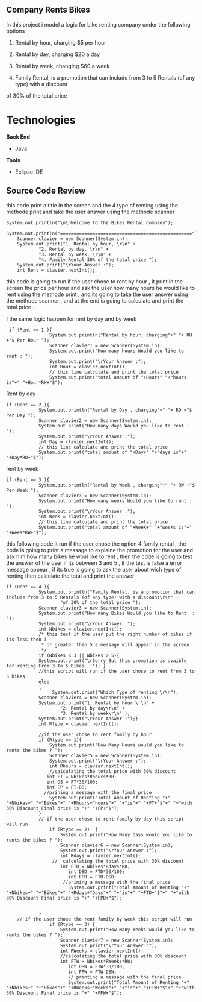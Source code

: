 ﻿## Company Rents Bikes

In this project i model a logic for bike renting company under the following options 
1. Rental by hour, charging $5 per hour

2. Rental by day, charging $20 a day

3. Rental by week, changing $60 a week

4. Family Rental, is a promotion that can include from 3 to 5 Rentals (of any type) with a discount

of 30% of the total price

# Technologies
**Back End**
- Java 

**Tools**

- Eclipse IDE

##  Source Code Review
 
 this code print a title in the screen and the 4 type of renting using the methode print and take the user answer using the methode scanner 


	System.out.println("\n\nWelcome to the Bikes Rental Company"); 
		System.out.println("=================================================");
		Scanner clavier = new Scanner(System.in);
	    System.out.print("1. Rental by hour, \r\n" + 
	    		"2. Rental by day, \r\n" + 
	    		"3. Rental by week, \r\n" + 
	    		"4. Family Rental 30% of the total price ");
	    System.out.print("\rYour Answer :");
	    int Rent = clavier.nextInt();
this code is going to run if the user chose to rent by hour , it print in the screen the price per hour and ask the user how many hours he would like to rent using the methode print , and its going to take the user answer using the methode scanner , and at the end is going to calculate and print the total price . 

! the same logic happen for rent by day and by week 

     if (Rent == 1 ){ 
        	        System.out.println("Rental by hour, charging"+" "+ RH +"$ Per Hour ");
        	        Scanner clavier1 = new Scanner(System.in);
        	        System.out.print("How many hours Would you like to rent : ");
        	        System.out.print("\rYour Answer :");
        	        int Hour = clavier.nextInt();
        	        // this line calculate and print the total price 
        	        System.out.print("total amount of "+Hour+" "+"hours is"+" "+Hour*RH+"$");
Rent by day 

    if (Rent == 2 ){ 
    	        System.out.println("Rental by Day , charging"+" "+ RD +"$ Per Day ");
    	        Scanner clavier2 = new Scanner(System.in);
    	        System.out.print("How many days Would you like to rent : ");
    	        System.out.print("\rYour Answer :");
    	        int Day = clavier.nextInt();
    	        // this line calculate and print the total price 
    	        System.out.print("total amount of "+Day+" "+"days is"+" "+Day*RD+"$");

rent by week 

    if (Rent == 3 ){ 
    	        System.out.println("Rental by Week , charging"+" "+ RW +"$ Per Week ");
    	        Scanner clavier3 = new Scanner(System.in);
    	        System.out.print("How many weeks Would you like to rent : ");
    	        System.out.print("\rYour Answer :");
    	        int WeeK = clavier.nextInt();
    	        // this line calculate and print the total price 
    	        System.out.print("total amount of "+WeeK+" "+"weeks is"+" "+WeeK*RW+"$");
    	        
this following code it run if the user chose the option 4 family rental , the code is going to print a message to explaine the promotion for the user and ask him how many bikes he woul like to rent , then the code is going to test the answer of the user if its between 3 and 5 , if the test is false a error message appear , if its true is going to ask the user about wich type of renting then calculate the total and print the answer 

    if (Rent == 4 ){ 
    	        System.out.println("Family Rental, is a promotion that can include from 3 to 5 Rentals (of any type) with a discount\r\n" + 
    	        		"of 30% of the total price ");
    	        Scanner clavier3 = new Scanner(System.in);
    	        System.out.print("How many Bikes Would you like to Rent  : ");
    	        System.out.print("\rYour Answer :");
    	        int Nbikes = clavier.nextInt();
    	        /* this test if the user put the right number of bikes if its less then 3 
    	         * or greater then 5 a message will appear in the screen 
    	         */
    	        if (Nbikes < 3 || Nbikes > 5){ 
    	        System.out.print("\rSorry But this promotion is avaible for renting From 3 To 5 Bikes  :"); }
    	        //this script will run if the user chose to rent from 3 to 5 bikes 
    	        else
    	        { 
    	          	 System.out.print("Which Type of renting \r\n");
    	        Scanner clavier4 = new Scanner(System.in);
    	        System.out.print("1. Rental by hour \r\n" + 
    		    		"2. Rental by day\r\n" + 
    		    		"3. Rental by week\r\n" );
    	        System.out.print("\rYour Answer :");}
    	        int Rtype = clavier.nextInt();
    	        
    	        //if the user chose to rent family by hour
    	        if (Rtype == 1){ 
    	        	System.out.print("How Many Hours would you like to rents the bikes ? ");
    	        	Scanner clavier5 = new Scanner(System.in);
    		        System.out.print("\rYour Answer :");
    		        int Rhours = clavier.nextInt();
    		        //calculating the total price with 30% discount 
    		       int FT = Nbikes*Rhours*RH;
    		       int DS = FT*30/100;
    		       int FP = FT-DS;
    		      //prining a message with the final price 
    		        System.out.print("Total Amount of Renting "+" "+Nbikes+" "+"Bikes"+" "+Rhours+"hours"+" "+"is"+" "+FT+"$"+" "+"with 30% Discount Final price is "+" "+FP+"$");
    	    	}	
    	        // if the user chose to rent family by day this script will run
                	if (Rtype == 2)  { 
        	        	System.out.print("How Many Days would you like to rents the bikes ? ");
        	        	Scanner clavier6 = new Scanner(System.in);
        		        System.out.print("\rYour Answer :");
        		        int Rdays = clavier.nextInt();    
        		     //  calculating the total price with 30% discount  
        		        int FTD = Nbikes*Rdays*RD;
        			       int DSD = FTD*30/100;
        			       int FPD = FTD-DSD;
        			     //prining a message with the final price 
        			       System.out.print("Total Amount of Renting "+" "+Nbikes+" "+"Bikes"+" "+Rdays+"Days"+" "+"is"+" "+FTD+"$"+" "+"with 30% Discount Final price is "+" "+FPD+"$");
    
    	             
    	        }
    	// if the user chose the rent family by week this script will run       
                	if (Rtype == 3) { 
                		System.out.print("How Many Weeks would you like to rents the bikes ? ");
        	        	Scanner clavier7 = new Scanner(System.in);
        		        System.out.print("\rYour Answer :");
        		        int RWeeks = clavier.nextInt();    
        		        //calculating the total price with 30% discount 
        		        int FTW = Nbikes*RWeeks*RW;
        			       int DSW = FTW*30/100;
        			       int FPW = FTW-DSW;
        			       // printing a message with the final price 
        			       System.out.print("Total Amount of Renting "+" "+Nbikes+" "+"Bikes"+" "+RWeeks+"Weeks"+" "+"is"+" "+FTW+"$"+" "+"with 30% Discount Final price is "+" "+FPW+"$");



